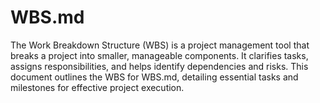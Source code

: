 # WBS.md
The Work Breakdown Structure (WBS) is a project management tool that breaks a project into smaller, manageable components. It clarifies tasks, assigns responsibilities, and helps identify dependencies and risks. This document outlines the WBS for WBS.md, detailing essential tasks and milestones for effective project execution.
